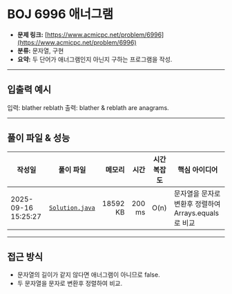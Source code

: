 # BOJ 6996 애너그램

- **문제 링크:** [https://www.acmicpc.net/problem/6996](https://www.acmicpc.net/problem/6996)  
- **분류:** 문자열, 구현
- **요약:** 두 단어가 애너그램인지 아닌지 구하는 프로그램을 작성.

--- 

## 입출력 예시
입력: blather reblath
출력: blather & reblath are anagrams.

---

## 풀이 파일 & 성능

| 작성일 | 풀이 파일 | 메모리 | 시간 | 시간복잡도 | 핵심 아이디어 |
|---|---|---:|---:|---|---|
| 2025-09-16 15:25:27 | [`Solution.java`](./Solution.java) | 18592 KB | 200 ms | O(n) | 문자열을 문자로 변환후 정렬하여 Arrays.equals로 비교 |

---

## 접근 방식
- 문자열의 길이가 같지 않다면 애너그램이 아니므로 false.
- 두 문자열을 문자로 변환후 정렬하여 비교.
